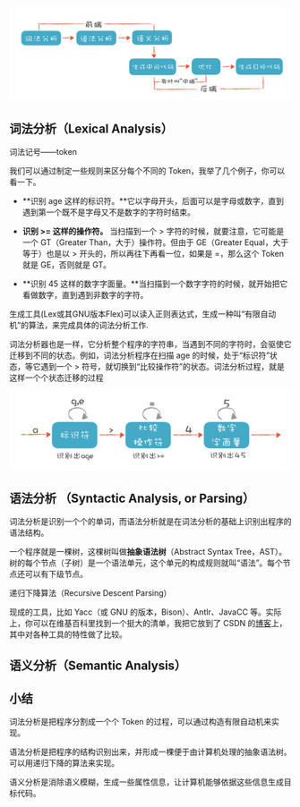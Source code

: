 ![img](https://raw.githubusercontent.com/mowang111/image-hosting/master/typora_images/06b80f8484f4d88c6510213eb27f2093.jpg)

## 词法分析（Lexical Analysis）

词法记号——token

我们可以通过制定一些规则来区分每个不同的 Token，我举了几个例子，你可以看一下。

+ **识别 age 这样的标识符。**它以字母开头，后面可以是字母或数字，直到遇到第一个既不是字母又不是数字的字符时结束。

+ **识别 >= 这样的操作符。** 当扫描到一个 > 字符的时候，就要注意，它可能是一个 GT（Greater Than，大于）操作符。但由于 GE（Greater Equal，大于等于）也是以 > 开头的，所以再往下再看一位，如果是 =，那么这个 Token 就是 GE，否则就是 GT。

+ **识别 45 这样的数字字面量。**当扫描到一个数字字符的时候，就开始把它看做数字，直到遇到非数字的字符。

生成工具(Lex或其GNU版本Flex)可以读入正则表达式，生成一种叫“有限自动机”的算法，来完成具体的词法分析工作.

词法分析器也是一样，它分析整个程序的字符串，当遇到不同的字符时，会驱使它迁移到不同的状态。例如，词法分析程序在扫描 age 的时候，处于“标识符”状态，等它遇到一个 > 符号，就切换到“比较操作符”的状态。词法分析过程，就是这样一个个状态迁移的过程

![img](https://raw.githubusercontent.com/mowang111/image-hosting/master/typora_images/6d78396e6426d0ad5c5230203d17da7e.jpg)

## 语法分析 （Syntactic Analysis, or Parsing）

词法分析是识别一个个的单词，而语法分析就是在词法分析的基础上识别出程序的语法结构。

一个程序就是一棵树，这棵树叫做**抽象语法树**（Abstract Syntax Tree，AST）。树的每个节点（子树）是一个语法单元，这个单元的构成规则就叫“语法”。每个节点还可以有下级节点。

递归下降算法（Recursive Descent Parsing）

现成的工具，比如 Yacc（或 GNU 的版本，Bison）、Antlr、JavaCC 等。实际上，你可以在维基百科里找到一个挺大的清单，我把它放到了 CSDN 的[博客](https://blog.csdn.net/gongwx/article/details/99645305)上，其中对各种工具的特性做了比较。

## 语义分析（Semantic Analysis）

## 小结

词法分析是把程序分割成一个个 Token 的过程，可以通过构造有限自动机来实现。

语法分析是把程序的结构识别出来，并形成一棵便于由计算机处理的抽象语法树。可以用递归下降的算法来实现。

语义分析是消除语义模糊，生成一些属性信息，让计算机能够依据这些信息生成目标代码。